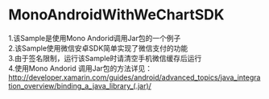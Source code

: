 # MonoAndroidWithWeChartSDK
1.该Sample是使用Mono Andorid调用Jar包的一个例子</br>
2.该Sample使用微信安卓SDK简单实现了微信支付的功能</br>
3.由于签名限制，运行该Sample时请清空手机微信缓存后运行</br>
4.使用Mono Andorid 调用Jar包的方法详见：http://developer.xamarin.com/guides/android/advanced_topics/java_integration_overview/binding_a_java_library_(.jar)/
